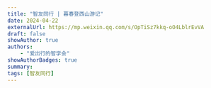 ```yaml
---
title: "智友同行 | 暮春登西山游记"
date: 2024-04-22
externalUrl: https://mp.weixin.qq.com/s/OpTiSz7kkq-oO4LblrEvVA
draft: false
showAuthor: true
authors:
    - "爱出行的智学会"
showAuthorBadges: true
summary: 
tags: [智友同行]
---
```

